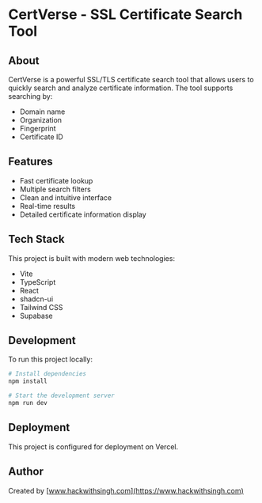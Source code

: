 # CertVerse - SSL Certificate Search Tool

## About

CertVerse is a powerful SSL/TLS certificate search tool that allows users to quickly search and analyze certificate information. The tool supports searching by:
- Domain name
- Organization
- Fingerprint
- Certificate ID

## Features

- Fast certificate lookup
- Multiple search filters
- Clean and intuitive interface
- Real-time results
- Detailed certificate information display

## Tech Stack

This project is built with modern web technologies:

- Vite
- TypeScript
- React
- shadcn-ui
- Tailwind CSS
- Supabase

## Development

To run this project locally:

```sh
# Install dependencies
npm install

# Start the development server
npm run dev
```

## Deployment

This project is configured for deployment on Vercel.

## Author

Created by [www.hackwithsingh.com](https://www.hackwithsingh.com)